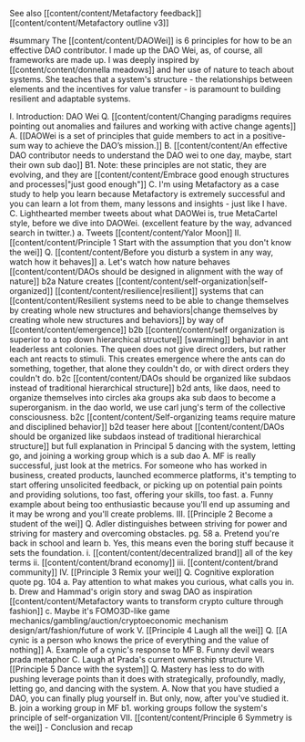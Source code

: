 See also [[content/content/Metafactory feedback]] [[content/content/Metafactory outline v3]]


#summary 
The [[content/content/DAOWei]] is 6 principles for how to be an effective DAO contributor. I made up the DAO Wei, as, of course, all frameworks are made up. I was deeply inspired by [[content/content/donnella meadows]] and her use of nature to teach about systems. She teaches that a system's structure - the relationships between elements and the incentives for value transfer - is paramount to building resilient and adaptable systems. 

I. Introduction: DAO Wei
		Q. [[content/content/Changing paradigms requires pointing out anomalies and failures and working with active change agents]]
	A. [[DAOWei is a set of principles that guide members to act in a positive-sum way to achieve the DAO’s mission.]]
	B. [[content/content/An effective DAO contributor needs to understand the DAO wei to one day, maybe, start their own sub dao]]
		B1. Note: these principles are not static, they are evolving, and they are [[content/content/Embrace good enough structures and processes|"just good enough"]]
	C. I'm using Metafactory as a case study to help you learn because Metafactory is extremely successful and you can learn a lot from them, many lessons and insights - just like I have.
	C. Lighthearted member tweets about what DAOWei is, true MetaCartel style, before we dive into DAOWei. (excellent feature by the way, advanced search in twitter.)
		a. Tweets [[content/content/Yalor Moon]]
II. [[content/content/Principle 1 Start with the assumption that you don't know the wei]]
		Q. [[content/content/Before you disturb a system in any way, watch how it behaves]]
	a. Let's watch how nature behaves 
		[[content/content/DAOs should be designed in alignment with the way of nature]]
			 b2a Nature creates [[content/content/self-organization|self-organized]] [[content/content/resilience|resilient]] systems that can [[content/content/Resilient systems need to be able to change themselves by creating whole new structures and behaviors|change themselves by creating whole new structures and behaviors]] by way of [[content/content/emergence]]
			 b2b [[content/content/self organization is superior to a top down hierarchical structure]]
				 [swarming]] behavior in ant leaderless ant colonies. The queen does not give direct orders, but rather each ant reacts to stimuli. This creates emergence where the ants can do something, together, that alone they couldn't do, or with direct orders they couldn't do.
			b2c [[content/content/DAOs should be organized like subdaos instead of traditional hierarchical structure]]
			b2d ants, like daos, need to organize themselves into circles aka groups aka sub daos to become a superorganism. in the dao world, we use carl jung's term of the collective consciousness.
			b2c [[content/content/Self-organizing teams require mature and disciplined behavior]]
			b2d teaser here about [[content/content/DAOs should be organized like subdaos instead of traditional hierarchical structure]] but full explanation in Principal 5 dancing with the system, letting go, and joining a working group which is a sub dao
A. MF is really successful, just look at the metrics. For someone who has worked in business, created products, launched ecommerce platforms, it's tempting to start offering unsolicited feedback, or picking up on potential pain points and providing solutions, too fast, offering your skills, too fast. 
	 a. Funny example about being too enthusiastic because you'll end up assuming and it may be wrong and you'll create problems.
III. [[Principle 2 Become a student of the wei]]
	Q. Adler distinguishes between striving for power and striving for mastery and overcoming obstacles.  pg. 58 
	a. Pretend you're back in school and learn
	b. Yes, this means even the boring stuff because it sets the foundation. 
		i. [[content/content/decentralized brand]] all of the key terms
		ii. [[content/content/brand economy]]
		iii. [[content/content/brand community]]
IV. [[Principle 3 Remix your wei]] 
	Q. Cognitive exploration quote pg. 104
	a. Pay attention to what makes you curious, what calls you in.  
	b. Drew and Hammad's origin story and swag DAO as inspiration
		[[content/content/Metafactory wants to transform crypto culture through fashion]]
	c. Maybe it's FOMO3D-like game mechanics/gambling/auction/cryptoeconomic mechanism design/art/fashion/future of work
V. [[Principle 4 Laugh all the wei]]
	Q. [[A cynic is a person who knows the price of everything and the value of nothing]]
	A. Example of a cynic's response to MF
	B. Funny devil wears prada metaphor
	C. Laugh at Prada's current ownership structure 
VI. [[Principle 5 Dance with the system]]
	Q. Mastery has less to do with pushing leverage points than it does with strategically, profoundly, madly, letting go, and dancing with the system. 
	A. Now that you have studied a DAO, you can finally plug yourself in. But only, now, after you've studied it. 
	B. join a working group in MF
		b1. working groups follow the system's principle of self-organization
VII. [[content/content/Principle 6 Symmetry is the wei]]
		- Conclusion and recap 
			
	


